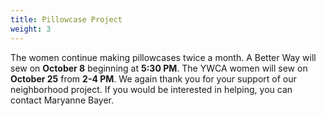 ```yaml
---
title: Pillowcase Project
weight: 3
---
```


The women continue making pillowcases twice a month. A Better Way will sew on  **October 8** beginning  at **5:30 PM**. The YWCA women will sew on **October 25** from **2-4 PM**. We again thank you for your support of our neighborhood project. If you would be interested in helping, you can contact  Maryanne Bayer.